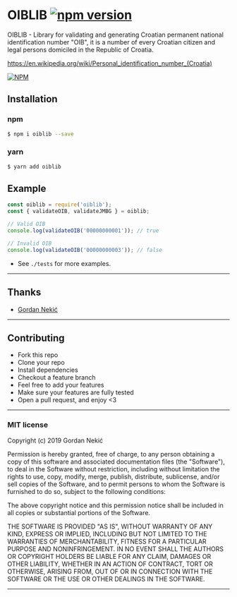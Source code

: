 # OIBLIB [![npm version](https://badge.fury.io/js/oiblib.svg)](https://www.npmjs.com/package/oiblib )

OIBLIB - Library for validating and generating Croatian permanent national identification number \"OIB\", it is a number of every Croatian citizen and legal persons domiciled in the Republic of Croatia.

https://en.wikipedia.org/wiki/Personal_identification_number_(Croatia)

[![NPM](https://nodei.co/npm/oiblib.png?downloads=true&downloadRank=true&stars=true)](https://npmjs.org/oiblib )

## Installation

### npm
```bash
$ npm i oiblib --save
```

### yarn
```bash
$ yarn add oiblib
```

## Example

````javascript
const oiblib = require('oiblib');
const { validateOIB, validateJMBG } = oiblib;

// Valid OIB
console.log(validateOIB('00000000001')); // true

// Invalid OIB
console.log(validateOIB('00000000003')); // false

````
- See `./tests` for more examples.


----

## Thanks

+ [Gordan Nekić](https://github.com/gnekich)

----

## Contributing
- Fork this repo
- Clone your repo
- Install dependencies
- Checkout a feature branch
- Feel free to add your features
- Make sure your features are fully tested
- Open a pull request, and enjoy <3

----

### MIT license
Copyright (c) 2019 Gordan Nekić

Permission is hereby granted, free of charge, to any person obtaining a copy
of this software and associated documentation files (the &quot;Software&quot;), to deal
in the Software without restriction, including without limitation the rights
to use, copy, modify, merge, publish, distribute, sublicense, and/or sell
copies of the Software, and to permit persons to whom the Software is
furnished to do so, subject to the following conditions:

The above copyright notice and this permission notice shall be included in
all copies or substantial portions of the Software.

THE SOFTWARE IS PROVIDED &quot;AS IS&quot;, WITHOUT WARRANTY OF ANY KIND, EXPRESS OR
IMPLIED, INCLUDING BUT NOT LIMITED TO THE WARRANTIES OF MERCHANTABILITY,
FITNESS FOR A PARTICULAR PURPOSE AND NONINFRINGEMENT. IN NO EVENT SHALL THE
AUTHORS OR COPYRIGHT HOLDERS BE LIABLE FOR ANY CLAIM, DAMAGES OR OTHER
LIABILITY, WHETHER IN AN ACTION OF CONTRACT, TORT OR OTHERWISE, ARISING FROM,
OUT OF OR IN CONNECTION WITH THE SOFTWARE OR THE USE OR OTHER DEALINGS IN
THE SOFTWARE.

---
